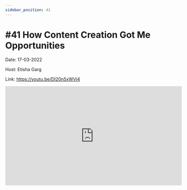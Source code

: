 ```yaml
---
sidebar_position: 41
---
```


# #41 How Content Creation Got Me Opportunities

Date: 17-03-2022

Host: Etisha Garg

Link: https://youtu.be/DI20n5xWVi4

<iframe width="560" height="315" src="https://www.youtube.com/embed/DI20n5xWVi4" title="YouTube video player" frameborder="0" allow="accelerometer; autoplay; clipboard-write; encrypted-media; gyroscope; picture-in-picture; web-share" allowfullscreen></iframe>